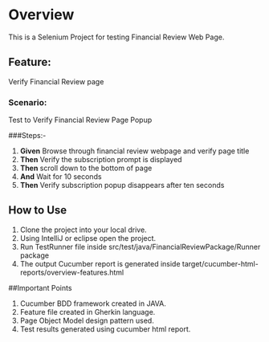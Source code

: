 # Overview
This is a Selenium Project for testing Financial Review Web Page.

## Feature:
Verify Financial Review page

### Scenario:
Test to Verify Financial Review Page Popup

###Steps:-
1. **Given** Browse through financial review webpage and verify page title
2. **Then** Verify the subscription prompt is displayed
3. **Then** scroll down to the bottom of page
4. **And** Wait for 10 seconds
5. **Then** Verify subscription popup disappears after ten seconds

## How to Use
1. Clone the project into your local drive.
2. Using IntelliJ or eclipse open the project.
3. Run TestRunner file inside src/test/java/FinancialReviewPackage/Runner package
4. The output Cucumber report is generated inside target/cucumber-html-reports/overview-features.html

##Important Points
1. Cucumber BDD framework created in JAVA.
2. Feature file created in Gherkin language.
3. Page Object Model design pattern used.
4. Test results generated using cucumber html report.